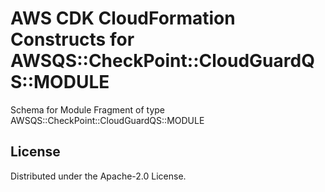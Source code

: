 # AWS CDK CloudFormation Constructs for AWSQS::CheckPoint::CloudGuardQS::MODULE

Schema for Module Fragment of type AWSQS::CheckPoint::CloudGuardQS::MODULE

## License

Distributed under the Apache-2.0 License.
